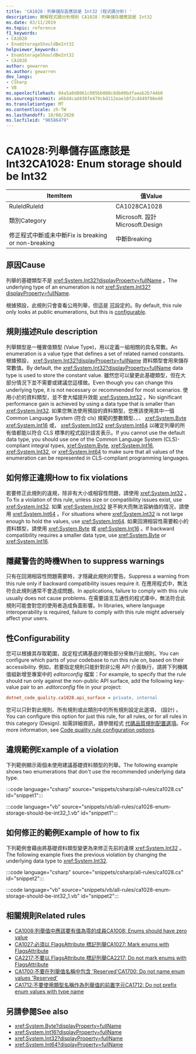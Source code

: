 ```yaml
---
title: 'CA1028：列舉儲存區應該是 Int32 (程式碼分析) '
description: 瞭解程式碼分析規則 CA1028：列舉儲存體應該是 Int32
ms.date: 03/11/2019
ms.topic: reference
f1_keywords:
- CA1028
- EnumStorageShouldBeInt32
helpviewer_keywords:
- EnumStorageShouldBeInt32
- CA1028
author: gewarren
ms.author: gewarren
dev_langs:
- CSharp
- VB
ms.openlocfilehash: 04a5a0d8061c085bb080c8db00bdfaeab2b744b0
ms.sourcegitcommit: a6bd4cad438fe479cbd112eae10f2cd449f06e40
ms.translationtype: MT
ms.contentlocale: zh-TW
ms.lasthandoff: 10/08/2020
ms.locfileid: "96586479"
---
```

# <a name="ca1028-enum-storage-should-be-int32"></a><span data-ttu-id="08c1e-103">CA1028:列舉儲存區應該是 Int32</span><span class="sxs-lookup"><span data-stu-id="08c1e-103">CA1028: Enum storage should be Int32</span></span>

| <span data-ttu-id="08c1e-104">Item</span><span class="sxs-lookup"><span data-stu-id="08c1e-104">Item</span></span>                                     | <span data-ttu-id="08c1e-105">值</span><span class="sxs-lookup"><span data-stu-id="08c1e-105">Value</span></span>            |
|------------------------------------------|------------------|
| <span data-ttu-id="08c1e-106">RuleId</span><span class="sxs-lookup"><span data-stu-id="08c1e-106">RuleId</span></span>                                   | <span data-ttu-id="08c1e-107">CA1028</span><span class="sxs-lookup"><span data-stu-id="08c1e-107">CA1028</span></span>           |
| <span data-ttu-id="08c1e-108">類別</span><span class="sxs-lookup"><span data-stu-id="08c1e-108">Category</span></span>                                 | <span data-ttu-id="08c1e-109">Microsoft. 設計</span><span class="sxs-lookup"><span data-stu-id="08c1e-109">Microsoft.Design</span></span> |
| <span data-ttu-id="08c1e-110">修正程式中斷或未中斷</span><span class="sxs-lookup"><span data-stu-id="08c1e-110">Fix is breaking or non-breaking</span></span> | <span data-ttu-id="08c1e-111">中斷</span><span class="sxs-lookup"><span data-stu-id="08c1e-111">Breaking</span></span>         |

## <a name="cause"></a><span data-ttu-id="08c1e-112">原因</span><span class="sxs-lookup"><span data-stu-id="08c1e-112">Cause</span></span>

<span data-ttu-id="08c1e-113">列舉的基礎類型不是 <xref:System.Int32?displayProperty=fullName> 。</span><span class="sxs-lookup"><span data-stu-id="08c1e-113">The underlying type of an enumeration is not <xref:System.Int32?displayProperty=fullName>.</span></span>

<span data-ttu-id="08c1e-114">根據預設，此規則只會查看公用列舉，但這是 [可](#configurability)設定的。</span><span class="sxs-lookup"><span data-stu-id="08c1e-114">By default, this rule only looks at public enumerations, but this is [configurable](#configurability).</span></span>

## <a name="rule-description"></a><span data-ttu-id="08c1e-115">規則描述</span><span class="sxs-lookup"><span data-stu-id="08c1e-115">Rule description</span></span>

<span data-ttu-id="08c1e-116">列舉類型是一種實值類型 (Value Type)，用以定義一組相關的具名常數。</span><span class="sxs-lookup"><span data-stu-id="08c1e-116">An enumeration is a value type that defines a set of related named constants.</span></span> <span data-ttu-id="08c1e-117">根據預設， <xref:System.Int32?displayProperty=fullName> 資料類型會用來儲存常數值。</span><span class="sxs-lookup"><span data-stu-id="08c1e-117">By default, the <xref:System.Int32?displayProperty=fullName> data type is used to store the constant value.</span></span> <span data-ttu-id="08c1e-118">雖然您可以變更此基礎類型，但在大部分情況下並不需要或建議您這樣做。</span><span class="sxs-lookup"><span data-stu-id="08c1e-118">Even though you can change this underlying type, it is not necessary or recommended for most scenarios.</span></span> <span data-ttu-id="08c1e-119">使用小於的資料類型，並不會大幅提升效能 <xref:System.Int32> 。</span><span class="sxs-lookup"><span data-stu-id="08c1e-119">No significant performance gain is achieved by using a data type that is smaller than <xref:System.Int32>.</span></span> <span data-ttu-id="08c1e-120">如果您無法使用預設的資料類型，您應該使用其中一個 Common Language System (符合 cls) 規範的整數類型、、、 <xref:System.Byte> <xref:System.Int16> 或， <xref:System.Int32> <xref:System.Int64> 以確定列舉的所有值都能以符合 CLS 標準的程式設計語言表示。</span><span class="sxs-lookup"><span data-stu-id="08c1e-120">If you cannot use the default data type, you should use one of the Common Language System (CLS)-compliant integral types, <xref:System.Byte>, <xref:System.Int16>, <xref:System.Int32>, or <xref:System.Int64> to make sure that all values of the enumeration can be represented in CLS-compliant programming languages.</span></span>

## <a name="how-to-fix-violations"></a><span data-ttu-id="08c1e-121">如何修正違規</span><span class="sxs-lookup"><span data-stu-id="08c1e-121">How to fix violations</span></span>

<span data-ttu-id="08c1e-122">若要修正此規則的違規，除非有大小或相容性問題，請使用 <xref:System.Int32> 。</span><span class="sxs-lookup"><span data-stu-id="08c1e-122">To fix a violation of this rule, unless size or compatibility issues exist, use <xref:System.Int32>.</span></span> <span data-ttu-id="08c1e-123">如果 <xref:System.Int32> 是不夠大而無法容納值的情況，請使用 <xref:System.Int64> 。</span><span class="sxs-lookup"><span data-stu-id="08c1e-123">For situations where <xref:System.Int32> is not large enough to hold the values, use <xref:System.Int64>.</span></span> <span data-ttu-id="08c1e-124">如果回溯相容性需要較小的資料類型，請使用 <xref:System.Byte> 或 <xref:System.Int16> 。</span><span class="sxs-lookup"><span data-stu-id="08c1e-124">If backward compatibility requires a smaller data type, use <xref:System.Byte> or <xref:System.Int16>.</span></span>

## <a name="when-to-suppress-warnings"></a><span data-ttu-id="08c1e-125">隱藏警告的時機</span><span class="sxs-lookup"><span data-stu-id="08c1e-125">When to suppress warnings</span></span>

<span data-ttu-id="08c1e-126">只有在回溯相容性問題需要時，才隱藏此規則的警告。</span><span class="sxs-lookup"><span data-stu-id="08c1e-126">Suppress a warning from this rule only if backward compatibility issues require it.</span></span> <span data-ttu-id="08c1e-127">在應用程式中，無法符合此規則通常不會造成問題。</span><span class="sxs-lookup"><span data-stu-id="08c1e-127">In applications, failure to comply with this rule usually does not cause problems.</span></span> <span data-ttu-id="08c1e-128">在需要語言互通性的程式庫中，無法符合此規則可能會對您的使用者造成負面影響。</span><span class="sxs-lookup"><span data-stu-id="08c1e-128">In libraries, where language interoperability is required, failure to comply with this rule might adversely affect your users.</span></span>

## <a name="configurability"></a><span data-ttu-id="08c1e-129">性</span><span class="sxs-lookup"><span data-stu-id="08c1e-129">Configurability</span></span>

<span data-ttu-id="08c1e-130">您可以根據其存取範圍，設定程式碼基底的哪些部分來執行此規則。</span><span class="sxs-lookup"><span data-stu-id="08c1e-130">You can configure which parts of your codebase to run this rule on, based on their accessibility.</span></span> <span data-ttu-id="08c1e-131">例如，若要指定規則只能針對非公用 API 介面執行，請將下列機碼值組新增至專案中的 *editorconfig* 檔案：</span><span class="sxs-lookup"><span data-stu-id="08c1e-131">For example, to specify that the rule should run only against the non-public API surface, add the following key-value pair to an *.editorconfig* file in your project:</span></span>

```ini
dotnet_code_quality.ca1028.api_surface = private, internal
```

<span data-ttu-id="08c1e-132">您可以只針對此規則、所有規則或此類別中的所有規則設定此選項， (設計) 。</span><span class="sxs-lookup"><span data-stu-id="08c1e-132">You can configure this option for just this rule, for all rules, or for all rules in this category (Design).</span></span> <span data-ttu-id="08c1e-133">如需詳細資訊，請參閱程式 [代碼品質規則配置選項](../code-quality-rule-options.md)。</span><span class="sxs-lookup"><span data-stu-id="08c1e-133">For more information, see [Code quality rule configuration options](../code-quality-rule-options.md).</span></span>

## <a name="example-of-a-violation"></a><span data-ttu-id="08c1e-134">違規範例</span><span class="sxs-lookup"><span data-stu-id="08c1e-134">Example of a violation</span></span>

<span data-ttu-id="08c1e-135">下列範例顯示兩個未使用建議基礎資料類型的列舉。</span><span class="sxs-lookup"><span data-stu-id="08c1e-135">The following example shows two enumerations that don't use the recommended underlying data type.</span></span>

:::code language="csharp" source="snippets/csharp/all-rules/ca1028.cs" id="snippet1":::

:::code language="vb" source="snippets/vb/all-rules/ca1028-enum-storage-should-be-int32_1.vb" id="snippet1":::

## <a name="example-of-how-to-fix"></a><span data-ttu-id="08c1e-136">如何修正的範例</span><span class="sxs-lookup"><span data-stu-id="08c1e-136">Example of how to fix</span></span>

<span data-ttu-id="08c1e-137">下列範例會藉由將基礎資料類型變更為來修正先前的違規 <xref:System.Int32> 。</span><span class="sxs-lookup"><span data-stu-id="08c1e-137">The following example fixes the previous violation by changing the underlying data type to <xref:System.Int32>.</span></span>

:::code language="csharp" source="snippets/csharp/all-rules/ca1028.cs" id="snippet2":::

:::code language="vb" source="snippets/vb/all-rules/ca1028-enum-storage-should-be-int32_1.vb" id="snippet2":::

## <a name="related-rules"></a><span data-ttu-id="08c1e-138">相關規則</span><span class="sxs-lookup"><span data-stu-id="08c1e-138">Related rules</span></span>

- [<span data-ttu-id="08c1e-139">CA1008:列舉值中應該要有值為零的成員</span><span class="sxs-lookup"><span data-stu-id="08c1e-139">CA1008: Enums should have zero value</span></span>](ca1008.md)
- [<span data-ttu-id="08c1e-140">CA1027:必須以 FlagsAttribute 標記列舉</span><span class="sxs-lookup"><span data-stu-id="08c1e-140">CA1027: Mark enums with FlagsAttribute</span></span>](ca1027.md)
- [<span data-ttu-id="08c1e-141">CA2217:不要以 FlagsAttribute 標記列舉</span><span class="sxs-lookup"><span data-stu-id="08c1e-141">CA2217: Do not mark enums with FlagsAttribute</span></span>](ca2217.md)
- [<span data-ttu-id="08c1e-142">CA1700:不要在列舉值名稱中包含 'Reserved'</span><span class="sxs-lookup"><span data-stu-id="08c1e-142">CA1700: Do not name enum values 'Reserved'</span></span>](ca1700.md)
- [<span data-ttu-id="08c1e-143">CA1712:不要使用類型名稱作為列舉值的前置字元</span><span class="sxs-lookup"><span data-stu-id="08c1e-143">CA1712: Do not prefix enum values with type name</span></span>](ca1712.md)

## <a name="see-also"></a><span data-ttu-id="08c1e-144">另請參閱</span><span class="sxs-lookup"><span data-stu-id="08c1e-144">See also</span></span>

- <xref:System.Byte?displayProperty=fullName>
- <xref:System.Int16?displayProperty=fullName>
- <xref:System.Int32?displayProperty=fullName>
- <xref:System.Int64?displayProperty=fullName>
